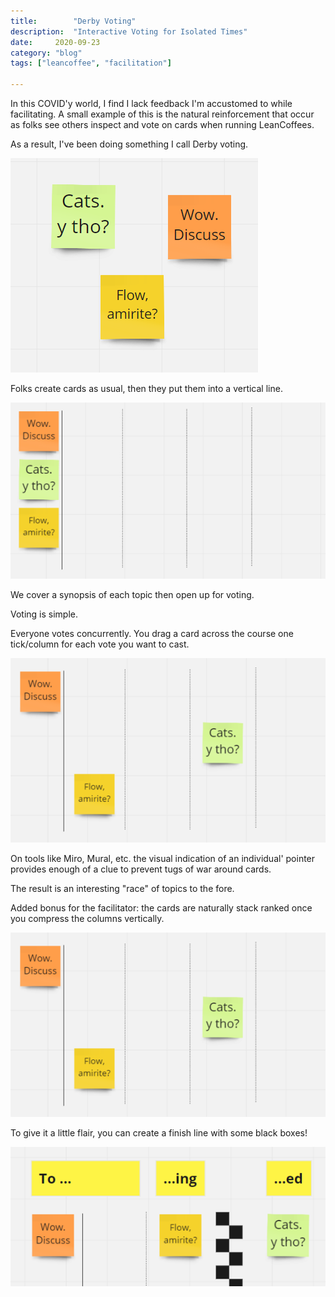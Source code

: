 ```yaml
---
title:        "Derby Voting"
description:  "Interactive Voting for Isolated Times"
date:     2020-09-23
category: "blog"
tags: ["leancoffee", "facilitation"]

---
```


In this COVID'y world, I find I lack feedback I'm accustomed to while facilitating.
A small example of this is the natural reinforcement that occur as folks see others inspect and vote on cards when running LeanCoffees.

As a result, I've been doing something I call Derby voting.

![A smattering of cards](/images/derby-cards.png)

Folks create cards as usual, then they put them into a vertical line.

![Cards in a vertical line](/images/derby-ready.png)

We cover a synopsis of each topic then open up for voting.

Voting is simple.

Everyone votes concurrently.
You drag a card across the course one tick/column for each vote you want to cast.

![Cards being advanced horizontally](/images/derby-vote.png)

On tools like Miro, Mural, etc. the visual indication of an individual' pointer provides enough of a clue to prevent tugs of war around cards.

The result is an interesting "race" of topics to the fore.

Added bonus for the facilitator: the cards are naturally stack ranked once you compress the columns vertically.

![Cards arranged in order of most votes to least; right to left, top to bottom](/images/derby-vote.png)

To give it a little flair, you can create a finish line with some black boxes!

![Card across checkered finishing line](/images/derby-finish.png)